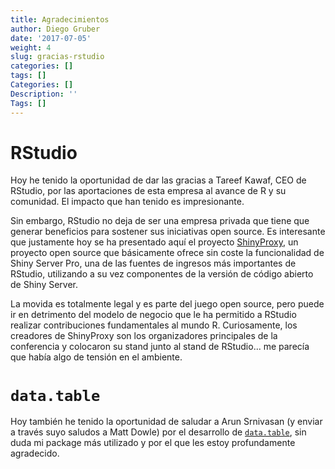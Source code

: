 ```yaml
---
title: Agradecimientos
author: Diego Gruber
date: '2017-07-05'
weight: 4
slug: gracias-rstudio
categories: []
tags: []
Categories: []
Description: ''
Tags: []
---
```


# RStudio

Hoy he tenido la oportunidad de dar las gracias a Tareef Kawaf, CEO de RStudio, por las aportaciones de esta empresa al avance de R y su comunidad. El impacto que han tenido es impresionante. 

Sin embargo, RStudio no deja de ser una empresa privada que tiene que generar beneficios para sostener sus iniciativas open source. Es interesante que justamente hoy se ha presentado aquí el proyecto [ShinyProxy](https://www.shinyproxy.io), un proyecto open source que básicamente ofrece sin coste la funcionalidad de  Shiny Server Pro, una de las fuentes de ingresos más importantes de RStudio, utilizando a su vez componentes de la versión de código abierto de Shiny Server. 

La movida es totalmente legal y es parte del juego open source, pero puede ir en detrimento del modelo de negocio que le ha permitido a RStudio realizar contribuciones fundamentales al mundo R. Curiosamente, los creadores de ShinyProxy son los organizadores principales de la conferencia y colocaron su stand junto al stand de RStudio... me parecía que había algo de tensión en el ambiente.

# `data.table`

Hoy también he tenido la oportunidad de saludar a Arun Srnivasan (y enviar a través suyo saludos a Matt Dowle) por el desarrollo de [`data.table`](https://github.com/Rdatatable/data.table/wiki/Getting-started), sin duda mi package más utilizado y por el que les estoy profundamente agradecido.